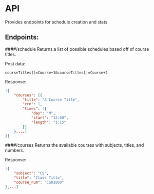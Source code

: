 API
===

Provides endpoints for schedule creation and stats.

Endpoints:
-------------
####/schedule
    Returns a list of possible schedules based off of course titles.

Post data:
```
courseTitles[]=Course+1&courseTitles[]=Course+2
```
Response:
```json
[{
	"courses": [{
		"title": "A Course Title",
		"crn": 1,
		"times": [{
			"day": "M",
			"start": "12:00",
			"length": "1:15"
		}]
    },...]
}]
```

####/courses
    Returns the available courses with subjects, titles, and numbers.

Response:
```json
[{
	"subject": "CS",
	"title": "Class Title",
	"course_num": "CS01000"
},...]
```